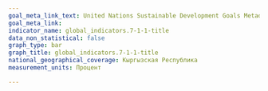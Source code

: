 ```yaml
---
goal_meta_link_text: United Nations Sustainable Development Goals Metadata (PDF 212 KB)
goal_meta_link: 
indicator_name: global_indicators.7-1-1-title
data_non_statistical: false
graph_type: bar
graph_title: global_indicators.7-1-1-title
national_geographical_coverage: Кыргызская Республика
measurement_units: Процент

---
```


